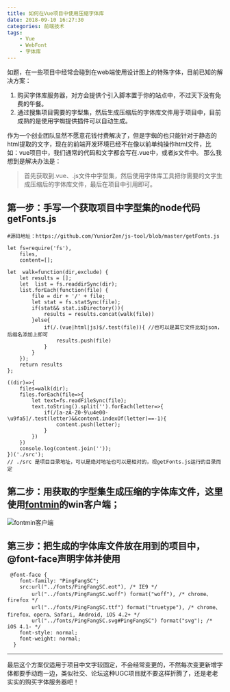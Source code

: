 ```yaml
---
title: 如何在Vue项目中使用压缩字体库
date: 2018-09-10 16:27:30
categories: 前端技术
tags:
    - Vue
    - WebFont
    - 字体库
---
```



如题，在一些项目中经常会碰到在web端使用设计图上的特殊字体，目前已知的解决方案：
1. 购买字体库服务器，对方会提供个引入脚本置于你的站点中，不过天下没有免费的午餐。
2. 通过搜集项目需要的字型集，然后生成压缩后的字体库文件用于项目中，目前成熟的是使用字蜘提供插件可以自动生成。

作为一个创业团队显然不愿意花钱付费解决了，但是字蜘的也只能针对于静态的html提取的文字，现在的前端开发环境已经不在像以前单纯操作html文件，比如：vue项目中，我们通常的代码和文字都会写在.vue中，或者js文件中。
那么我想到是解决办法是：
> 首先获取到.vue、.js文件中字型集，然后使用字体库工具把你需要的文字生成压缩后的字体库文件，最后在项目中引用即可。

## 第一步：手写一个获取项目中字型集的node代码 getFonts.js
```
#源码地址：https://github.com/YuniorZen/js-tool/blob/master/getFonts.js

let fs=require('fs'),
    files,
    content=[];

let  walk=function(dir,exclude) {
    let results = [];
    let  list = fs.readdirSync(dir);
    list.forEach(function(file) {
        file = dir + '/' + file;
        let stat = fs.statSync(file);
        if(stat&& stat.isDirectory()){           
            results = results.concat(walk(file))
        }else{
            if(/.(vue|html|js)$/.test(file)){ //也可以是其它文件比如json，后缀名添加上即可
                results.push(file)
            }    
        } 
    });
    return results
};

((dir)=>{
    files=walk(dir);
    files.forEach(file=>{
        let text=fs.readFileSync(file);
        text.toString().split('').forEach(letter=>{
            if(/[a-zA-Z0-9\u4e00-\u9fa5]/.test(letter)&&content.indexOf(letter)==-1){
                content.push(letter);
            }
        })    
    })
    console.log(content.join(''));
})('./src');
// ./src 是项目目录地址，可以是绝对地址也可以是相对的，视getFonts.js运行的目录而定
```

## 第二步：用获取的字型集生成压缩的字体库文件，这里使用[fontmin](http://ecomfe.github.io/fontmin/)的win客户端；
![fontmin客户端](http://ecomfe.github.io/fontmin/asset/img/app.png)

## 第三步：把生成的字体库文件放在用到的项目中，@font-face声明字体并使用
```
 @font-face {
    font-family: "PingFangSC";
    src:url("../fonts/PingFangSC.eot"), /* IE9 */
        url("../fonts/PingFangSC.woff") format("woff"), /* chrome、firefox */
        url("../fonts/PingFangSC.ttf") format("truetype"), /* chrome、firefox、opera、Safari, Android, iOS 4.2+ */  
        url("../fonts/PingFangSC.svg#PingFangSC") format("svg"); /* iOS 4.1- */
    font-style: normal;
    font-weight: normal;
  }

```

***

最后这个方案仅适用于项目中文字较固定，不会经常变更的，不然每次变更新增字体都要手动跑一边，类似社交、论坛这种UGC项目就不要这样折腾了，还是老老实实的购买字体服务器吧！

